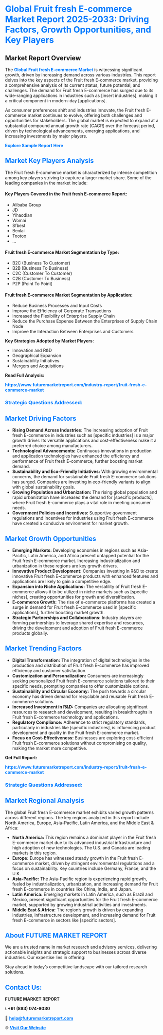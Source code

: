 <h1 style="color: #007BFF;">Global Fruit fresh E-commerce Market Report 2025-2033: Driving Factors, Growth Opportunities, and Key Players</h1>

<section id="overview">
<h2>Market Report Overview</h2>
<p>The <a href="https://www.futuremarketreport.com/industry-report/fruit-fresh-e-commerce-market" style="color: #007BFF; text-decoration: none;"><strong>Global Fruit fresh E-commerce Market</strong></a> is witnessing significant growth, driven by increasing demand across various industries. This report delves into the key aspects of the Fruit fresh E-commerce market, providing a comprehensive analysis of its current status, future potential, and challenges. The demand for Fruit fresh E-commerce has surged due to its wide-ranging applications in industries such as [insert industries], making it a critical component in modern-day [applications].</p>
<p>As consumer preferences shift and industries innovate, the Fruit fresh E-commerce market continues to evolve, offering both challenges and opportunities for stakeholders. The global market is expected to expand at a substantial compound annual growth rate (CAGR) over the forecast period, driven by technological advancements, emerging applications, and increasing investments by major players.</p>
</section>

<section id="overview">
<p><a href="https://www.futuremarketreport.com/request-sample/reportId=104006" style="color: #007BFF; text-decoration: none;"><strong>Explore Sample Report Here</strong></a></p>
</section>

<section id="key-players">
<h2 style="color: #007BFF;">Market Key Players Analysis</h2>
<p>The Fruit fresh E-commerce market is characterized by intense competition among key players striving to capture a larger market share. Some of the leading companies in the market include:</p>
<h4>Key Players Covered in the Fruit fresh E-commerce Report:</h4>
<ul><li>Alibaba Group</li><li>JD</li><li>Yihaodian</li><li>Womai</li><li>Sfbest</li><li>Benlai</li><li>Tootoo</li><li>...</li></ul>
<h4>Fruit fresh E-commerce Market Segmentation by Type:</h4>
<ul><li>B2C (Business To Customer)</li><li>B2B (Business To Business)</li><li>C2C (Customer To Customer)</li><li>C2B (Customer To Business)</li><li>P2P (Point To Point)</li></ul>

<h4>Fruit fresh E-commerce Market Segmentation by Application:</h4>
<ul><li>Reduce Business Processes and Input Costs</li><li>Improve the Efficiency of Corporate Transactions</li><li>Increased the Flexibility of Enterprise Supply Chain</li><li>Reduce the Purchase Expense Between the Enterprises of Supply Chain Node</li><li>Improve the Interaction Between Enterprises and Customers</li></ul>
<p><strong>Key Strategies Adopted by Market Players:</strong></p>
<ul>
<li>Innovation and R&D</li>
<li>Geographical Expansion</li>
<li>Sustainability Initiatives</li>
<li>Mergers and Acquisitions</li>
</ul>
</section>

<section>
<p><strong>Read Full Analysis: </strong></p><a href="https://www.futuremarketreport.com/industry-report/fruit-fresh-e-commerce-market" style="color: #007BFF; text-decoration: none;"><strong>https://www.futuremarketreport.com/industry-report/fruit-fresh-e-commerce-market</strong></a>
<h3 style="color: #007BFF;">Strategic Questions Addressed:</h3>
</section>

<section id="driving-factors">
<h2 style="color: #007BFF;">Market Driving Factors</h2>
<ul>
<li><strong>Rising Demand Across Industries:</strong> The increasing adoption of Fruit fresh E-commerce in industries such as [specific industries] is a major growth driver. Its versatile applications and cost-effectiveness make it a preferred choice among manufacturers.</li>
<li><strong>Technological Advancements:</strong> Continuous innovations in production and application technologies have enhanced the efficiency and performance of Fruit fresh E-commerce, further boosting market demand.</li>
<li><strong>Sustainability and Eco-Friendly Initiatives:</strong> With growing environmental concerns, the demand for sustainable Fruit fresh E-commerce solutions has surged. Companies are investing in eco-friendly variants to align with global sustainability goals.</li>
<li><strong>Growing Population and Urbanization:</strong> The rising global population and rapid urbanization have increased the demand for [specific products], where Fruit fresh E-commerce plays a vital role in meeting consumer needs.</li>
<li><strong>Government Policies and Incentives:</strong> Supportive government regulations and incentives for industries using Fruit fresh E-commerce have created a conducive environment for market growth.</li>
</ul>
</section>

<section id="growth-opportunities">
<h2 style="color: #007BFF;">Market Growth Opportunities</h2>
<ul>
<li><strong>Emerging Markets:</strong> Developing economies in regions such as Asia-Pacific, Latin America, and Africa present untapped potential for the Fruit fresh E-commerce market. Increasing industrialization and urbanization in these regions are key growth drivers.</li>
<li><strong>Innovative Product Development:</strong> Companies investing in R&D to create innovative Fruit fresh E-commerce products with enhanced features and applications are likely to gain a competitive edge.</li>
<li><strong>Expansion into Niche Applications:</strong> The versatility of Fruit fresh E-commerce allows it to be utilized in niche markets such as [specific niches], creating opportunities for growth and diversification.</li>
<li><strong>E-commerce Growth:</strong> The rise of e-commerce platforms has created a surge in demand for Fruit fresh E-commerce used in [specific applications], further boosting market growth.</li>
<li><strong>Strategic Partnerships and Collaborations:</strong> Industry players are forming partnerships to leverage shared expertise and resources, driving the development and adoption of Fruit fresh E-commerce products globally.</li>
</ul>
</section>

<section id="trending-factors">
<h2 style="color: #007BFF;">Market Trending Factors</h2>
<ul>
<li><strong>Digital Transformation:</strong> The integration of digital technologies in the production and distribution of Fruit fresh E-commerce has improved efficiency and customer satisfaction.</li>
<li><strong>Customization and Personalization:</strong> Consumers are increasingly seeking personalized Fruit fresh E-commerce solutions tailored to their specific needs, prompting companies to offer customizable options.</li>
<li><strong>Sustainability and Circular Economy:</strong> The push towards a circular economy has driven demand for recyclable and reusable Fruit fresh E-commerce solutions.</li>
<li><strong>Increased Investment in R&D:</strong> Companies are allocating significant resources to research and development, resulting in breakthroughs in Fruit fresh E-commerce technology and applications.</li>
<li><strong>Regulatory Compliance:</strong> Adherence to strict regulatory standards, particularly in industries like [specific industries], is influencing product development and quality in the Fruit fresh E-commerce market.</li>
<li><strong>Focus on Cost-Effectiveness:</strong> Businesses are exploring cost-efficient Fruit fresh E-commerce solutions without compromising on quality, making the market more competitive.</li>
</ul>
</section>

<section>
<p><strong>Get Full Report: </strong></p><a href="https://www.futuremarketreport.com/industry-report/fruit-fresh-e-commerce-market" style="color: #007BFF; text-decoration: none;"><strong>https://www.futuremarketreport.com/industry-report/fruit-fresh-e-commerce-market</strong></a>
<h3 style="color: #007BFF;">Strategic Questions Addressed:</h3>
</section>


<section id="regional-analysis">
<h2 style="color: #007BFF;">Market Regional Analysis</h2>
<p>The global Fruit fresh E-commerce market exhibits varied growth patterns across different regions. The key regions analyzed in this report include North America, Europe, Asia-Pacific, Latin America, and the Middle East & Africa:</p>
<ul>
<li><strong>North America:</strong> This region remains a dominant player in the Fruit fresh E-commerce market due to its advanced industrial infrastructure and high adoption of new technologies. The U.S. and Canada are leading markets in this region.</li>
<li><strong>Europe:</strong> Europe has witnessed steady growth in the Fruit fresh E-commerce market, driven by stringent environmental regulations and a focus on sustainability. Key countries include Germany, France, and the U.K.</li>
<li><strong>Asia-Pacific:</strong> The Asia-Pacific region is experiencing rapid growth, fueled by industrialization, urbanization, and increasing demand for Fruit fresh E-commerce in countries like China, India, and Japan.</li>
<li><strong>Latin America:</strong> Emerging markets in Latin America, such as Brazil and Mexico, present significant opportunities for the Fruit fresh E-commerce market, supported by growing industrial activities and investments.</li>
<li><strong>Middle East & Africa:</strong> The region’s growth is driven by expanding industries, infrastructure development, and increasing demand for Fruit fresh E-commerce in sectors like [specific sectors].</li>
</ul>
</section>

<footer>
<h2 style="color: #007BFF;">About FUTURE MARKET REPORT</h2>
<p>We are a trusted name in market research and advisory services, delivering actionable insights and strategic support to businesses across diverse industries. Our expertise lies in offering:</p>

<p>Stay ahead in today’s competitive landscape with our tailored research solutions.</p>

<h2 style="color: #007BFF;">Contact Us:</h2>
<p><strong>FUTURE MARKET REPORT</strong></p>
<p>📞 <strong>+91 (883) 074-8030</strong></p>
<p>📧 <strong><a href="mailto:help@futuremarketreport.com" style="color: #007BFF;">help@futuremarketreport.com</a></strong></p>
<p>🌐 <strong><a href="https://www.futuremarketreport.com/" style="color: #007BFF;">Visit Our Website</a></strong></p>
</footer>